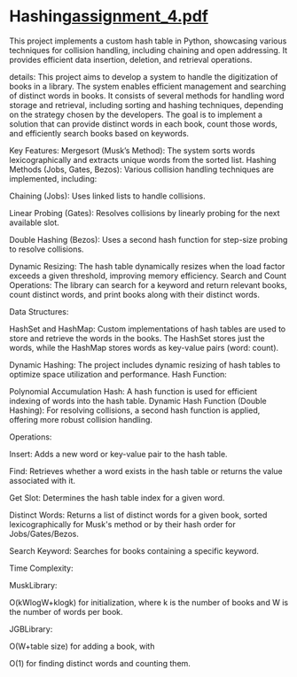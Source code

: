 # Hashing[assignment_4.pdf](https://github.com/user-attachments/files/17946688/assignment_4.pdf)

This project implements a custom hash table in Python, showcasing various techniques for collision handling, including chaining and open addressing. It provides efficient data insertion, deletion, and retrieval operations.

details:
This project aims to develop a system to handle the digitization of books in a library. The system enables efficient management and searching of distinct words in books. It consists of several methods for handling word storage and retrieval, including sorting and hashing techniques, depending on the strategy chosen by the developers. The goal is to implement a solution that can provide distinct words in each book, count those words, and efficiently search books based on keywords.

Key Features:
Mergesort (Musk’s Method): The system sorts words lexicographically and extracts unique words from the sorted list.
Hashing Methods (Jobs, Gates, Bezos): Various collision handling techniques are implemented, including:

Chaining (Jobs): Uses linked lists to handle collisions.

Linear Probing (Gates): Resolves collisions by linearly probing for the next available slot.

Double Hashing (Bezos): Uses a second hash function for step-size probing to resolve collisions.

Dynamic Resizing: The hash table dynamically resizes when the load factor exceeds a given threshold, improving memory efficiency.
Search and Count Operations: The library can search for a keyword and return relevant books, count distinct words, and print books along with their distinct words.

Data Structures:

HashSet and HashMap: Custom implementations of hash tables are used to store and retrieve the words in the books. The HashSet stores just the words, while the HashMap stores words as key-value pairs (word: count).

Dynamic Hashing: The project includes dynamic resizing of hash tables to optimize space utilization and performance.
Hash Function:

Polynomial Accumulation Hash: A hash function is used for efficient indexing of words into the hash table.
Dynamic Hash Function (Double Hashing): For resolving collisions, a second hash function is applied, offering more robust collision handling.

Operations:

Insert: Adds a new word or key-value pair to the hash table.

Find: Retrieves whether a word exists in the hash table or returns the value associated with it.

Get Slot: Determines the hash table index for a given word.

Distinct Words: Returns a list of distinct words for a given book, sorted lexicographically for Musk's method or by their hash order for Jobs/Gates/Bezos.

Search Keyword: Searches for books containing a specific keyword.


Time Complexity:

MuskLibrary: 

O(kWlogW+klogk) for initialization, where k is the number of books and W is the number of words per book.

JGBLibrary: 

O(W+table size) for adding a book, with 

O(1) for finding distinct words and counting them.
